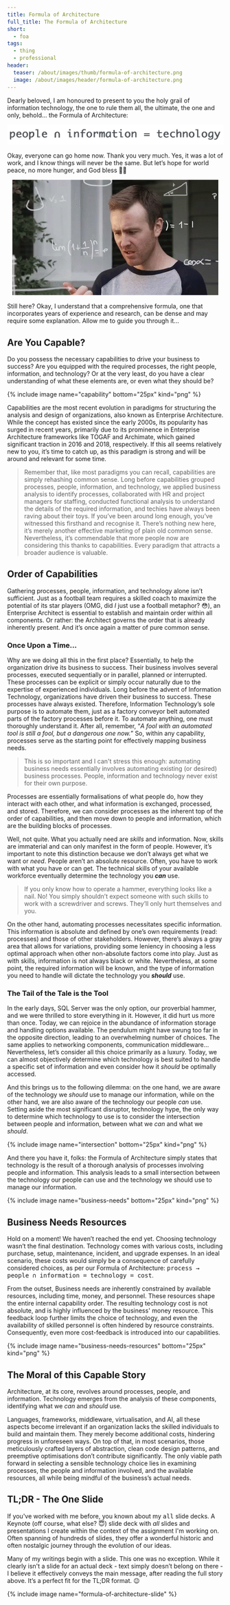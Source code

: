 ```yaml
---
title: Formula of Architecture
full_title: The Formula of Architecture
short:
  - foa
tags:
  - thing
  - professional
header:
  teaser: /about/images/thumb/formula-of-architecture.png
  image: /about/images/header/formula-of-architecture.png
---
```


Dearly beloved, I am honoured to present to you the holy grail of information technology, the one to rule them all, the ultimate, the one and only, behold... the Formula of Architecture:

![the formula of architecture](/about/images/full/the-formula.png)

Okay, everyone can go home now. Thank you very much. Yes, it was a lot of work, and I know things will never be the same. But let’s hope for world peace, no more hunger, and God bless 🫳🎤

<p style="text-align:center">
  <img src="/about/images/full/math-confused.gif">
</p>

Still here? Okay, I understand that a comprehensive formula, one that incorporates years of experience and research, can be dense and may require some explanation. Allow me to guide you through it...

## Are You Capable?

Do you possess the necessary capabilities to drive your business to success? Are you equipped with the required processes, the right people, information, and technology? Or at the very least, do you have a clear understanding of what these elements are, or even what they should be?

{% include image name="capability" bottom="25px" kind="png" %}

Capabilities are the most recent evolution in paradigms for structuring the analysis and design of organizations, also known as Enterprise Architecture. While the concept has existed since the early 2000s, its popularity has surged in recent years, primarily due to its prominence in Enterprise Architecture frameworks like TOGAF and Archimate, which gained significant traction in 2016 and 2018, respectively. If this all seems relatively new to you, it’s time to catch up, as this paradigm is strong and will be around and  relevant for some time.

> Remember that, like most paradigms you can recall, capabilities are simply rehashing common sense. Long before capabilities grouped processes, people, information, and technology, we applied business analysis to identify processes, collaborated with HR and project managers for staffing, conducted functional analysis to understand the details of the required information, and techies have always been raving about their toys. If you’ve been around long enough, you’ve witnessed this firsthand and recognise it. There’s nothing new here, it’s merely another effective marketing of plain old common sense. Nevertheless, it’s commendable that more people now are considering this thanks to capabilities. Every paradigm that attracts a broader audience is valuable.

## Order of Capabilities

Gathering processes, people, information, and technology alone isn’t sufficient. Just as a football team requires a skilled coach to maximize the potential of its star players (OMG, did _I_ just use a football metaphor? 😳), an Enterprise Architect is essential to establish and maintain order within all components. Or rather: the Architect governs the order that is already inherently present. And it’s once again a matter of pure common sense.

### Once Upon a Time...

Why are we doing all this in the first place? Essentially, to help the organization drive its business to success. Their business involves several processes, executed sequentially or in parallel, planned or interrupted. These processes can be explicit or simply occur naturally due to the expertise of experienced individuals. Long before the advent of Information Technology, organizations have driven their business to success. These processes have always existed. Therefore, Information Technology’s sole purpose is to automate them, just as a factory conveyor belt automated parts of the factory processes before it. To automate anything, one must thoroughly understand it. After all, remember, “_A fool with an automated tool is still a fool, but a dangerous one now._” So, within any capability, processes serve as the starting point for effectively mapping business needs.

> This is so important and I can't stress this enough: automating business needs essentially involves automating existing (or desired) business processes. People, information and technology never exist for their own purpose.

Processes are essentially formalisations of what people do, how they interact with each other, and what information is exchanged, processed, and stored. Therefore, we can consider processes as the inherent top of the order of capabilities, and then move down to people and information, which are the building blocks of processes.

Well, not quite. What you actually need are _skills_ and information. Now, skills are immaterial and can only manifest in the form of people. However, it’s important to note this distinction because we don’t always get what we want or _need_. People aren’t an absolute resource. Often, you have to work with what you have or can get. The technical skills of your available workforce eventually determine the technology you **_can_** use.

> If you only know how to operate a hammer, everything looks like a nail. No! You simply shouldn’t expect someone with such skills to work with a screwdriver and screws. They’ll only hurt themselves and you.

On the other hand, automating processes necessitates specific information. This information is absolute and defined by one’s own requirements (read: processes) and those of other stakeholders. However, there’s always a gray area that allows for variations, providing some leniency in choosing a less optimal approach when other non-absolute factors come into play. Just as with skills, information is not always black or white. Nevertheless, at some point, the required information will be known, and the type of information you need to handle will dictate the technology you **_should_** use.

### The Tail of the Tale is the Tool

In the early days, SQL Server was the only option, our proverbial hammer, and we were thrilled to store everything in it. However, it did hurt us more than once. Today, we can rejoice in the abundance of information storage and handling options available. The pendulum might have swung too far in the opposite direction, leading to an overwhelming number of choices. The same applies to networking components, communication middleware... Nevertheless, let’s consider all this choice primarily as a luxury. Today, we can almost objectively determine which technology is best suited to handle a specific set of information and even consider how it _should_ be optimally accessed.

And this brings us to the following dilemma: on the one hand, we are aware of the technology we _should_ use to manage our information, while on the other hand, we are also aware of the technology our people _can_ use. Setting aside the most significant disruptor, technology hype, the only way to determine which technology to use is to consider the intersection between people and information, between what we _can_ and what we _should_.

{% include image name="intersection" bottom="25px" kind="png" %}

And there you have it, folks: the Formula of Architecture simply states that technology is the result of a thorough analysis of processes involving people and information. This analysis leads to a small intersection between the technology our people can use and the technology we should use to manage our information.

{% include image name="business-needs" bottom="25px" kind="png" %}

## Business Needs Resources

Hold on a moment! We haven’t reached the end yet. Choosing technology wasn’t the final destination. Technology comes with various costs, including purchase, setup, maintenance, incident, and upgrade expenses. In an ideal scenario, these costs would simply be a consequence of carefully considered choices, as per our Formula of Architecture: <tt>process → people ∩ information = technology = cost</tt>.

From the outset, Business needs are inherently constrained by available resources, including time, money, and personnel. These resources shape the entire internal capability order. The resulting technology cost is not absolute, and is highly influenced by the business' money resource. This feedback loop further limits the choice of technology, and even the availability of skilled personnel is often hindered by resource constraints. Consequently, even more cost-feedback is introduced into our capabilities.

{% include image name="business-needs-resources" bottom="25px" kind="png" %}

## The Moral of this Capable Story

Architecture, at its core, revolves around processes, people, and information. Technology emerges from the analysis of these components, identifying what we _can_ and _should_ use.

Languages, frameworks, middleware, virtualisation, and AI, all these aspects become irrelevant if an organization lacks the skilled individuals to build and maintain them. They merely become additional costs, hindering progress in unforeseen ways. On top of that, in most scenarios, those meticulously crafted layers of abstraction, clean code design patterns, and preemptive optimisations don’t contribute significantly. The only viable path forward in selecting a sensible technology choice lies in examining processes, the people and information involved, and the available resources, all while being mindful of the business’s actual needs.

## TL;DR - The One Slide

If you've worked with me before, you known about my <tt>all</tt> slide decks. A Keynote (off course, what else? 😇) slide deck with _all_ slides and presentations I create within the context of the assignment I'm working on. Often spanning of hundreds of slides, they offer a wonderful historic and often nostalgic journey through the evolution of our ideas.

Many of my writings begin with a slide. This one was no exception. While it clearly isn't a slide for an actual deck - text simply doesn’t belong on there - I believe it effectively conveys the main message, after reading the full story above. It’s a perfect fit for the TL;DR format. 😉

{% include image name="formula-of-architecture-slide" %}
